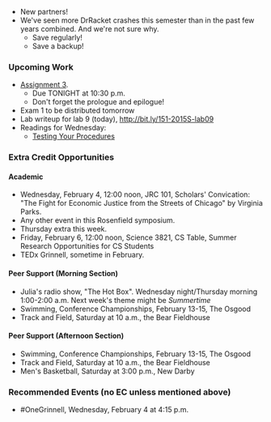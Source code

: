 * New partners!
* We've seen more DrRacket crashes this semester than in the past few years
  combined.  And we're not sure why.
    * Save regularly!
    * Save a backup!

### Upcoming Work

* [Assignment 3](../assignments/assignment.03.html).
    * Due TONIGHT at 10:30 p.m.
    * Don't forget the prologue and epilogue!
* Exam 1 to be distributed tomorrow
* Lab writeup for lab 9 (today), 
  <http://bit.ly/151-2015S-lab09>
* Readings for Wednesday:
    * [Testing Your Procedures](../readings/rackunit-drawings-reading.html)

### Extra Credit Opportunities

#### Academic 

* Wednesday, February 4, 12:00 noon, JRC 101, Scholars' Convication:
  "The Fight for Economic Justice from the Streets of Chicago" by 
  Virginia Parks.
* Any other event in this Rosenfield symposium.
* Thursday extra this week.
* Friday, February 6, 12:00 noon, Science 3821, CS Table, Summer Research
  Opportunities for CS Students
* TEDx Grinnell, sometime in February.

#### Peer Support (Morning Section)

* Julia's radio show, "The Hot Box".  Wednesday night/Thursday morning 
  1:00-2:00 a.m.  Next week's theme might be *Summertime*
* Swimming, Conference Championships, February 13-15, The Osgood
* Track and Field, Saturday at 10 a.m., the Bear Fieldhouse

#### Peer Support (Afternoon Section)

* Swimming, Conference Championships, February 13-15, The Osgood
* Track and Field, Saturday at 10 a.m., the Bear Fieldhouse
* Men's Basketball, Saturday at 3:00 p.m., New Darby

### Recommended Events (no EC unless mentioned above)

* #OneGrinnell, Wednesday, February 4 at 4:15 p.m.
